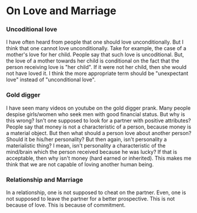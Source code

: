 # On Love and Marriage

### Uncoditional love
I have often heard from people that one should love unconditionally. But I think that one cannot love unconditionally. Take for example, the case of a mother's love for her child. People say that such love is uncoditional. But, the love of a mother towards her child is conditional on the fact that the person receiving love is "her child". If it were not her child, then she would not have loved it. I think the more appropriate term should be "unexpectant love" instead of "unconditional love".

### Gold digger
I have seen many videos on youtube on the gold digger prank. Many people despise girls/women who seek men with good financial status. But why is this wrong? Isn't one supposed to look for a partner with positive attributes? People say that money is not a characteristic of a person, because money is a material object. But then what should a person love about another person? Should it be his/her personality? But then again, isn't personality a materialistic thing? I mean, isn't personality a characteristic of the mind/brain which the person received because he was lucky? If that is acceptable, then why isn't money (hard earned or inherited). This makes me think that we are not capable of loving another human being.

### Relationship and Marriage
In a relationship, one is not supposed to cheat on the partner. Even, one is not supposed to leave the partner for a better prospective. This is not because of love. This is because of commitment.

